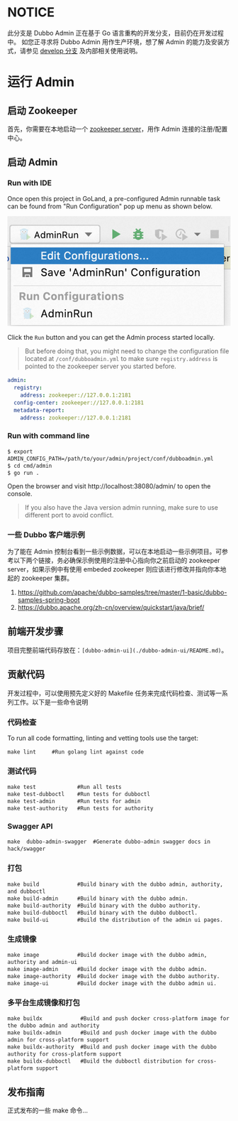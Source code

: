 # NOTICE
此分支是 Dubbo Admin 正在基于 Go 语言重构的开发分支，目前仍在开发过程中。
如您正寻求将 Dubbo Admin 用作生产环境，想了解 Admin 的能力及安装方式，请参见 [develop 分支](https://github.com/apache/dubbo-admin/tree/develop#dubbo-admin) 及内部相关使用说明。

# 运行 Admin
## 启动 Zookeeper
首先，你需要在本地启动一个 [zookeeper server](https://zookeeper.apache.org/doc/current/zookeeperStarted.html)，用作 Admin 连接的注册/配置中心。

## 启动 Admin

### Run with IDE
Once open this project in GoLand, a pre-configured Admin runnable task can be found from "Run Configuration" pop up menu as shown below.

![image.png](docs/images/ide_configuration.png)

Click the `Run` button and you can get the Admin process started locally.

> But before doing that, you might need to change the configuration file located at `/conf/dubboadmin.yml` to make sure `registry.address` is pointed to the zookeeper server you started before.

```yaml
admin:
  registry:
    address: zookeeper://127.0.0.1:2181
  config-center: zookeeper://127.0.0.1:2181
  metadata-report:
    address: zookeeper://127.0.0.1:2181
```

### Run with command line

```shell
$ export ADMIN_CONFIG_PATH=/path/to/your/admin/project/conf/dubboadmin.yml
$ cd cmd/admin
$ go run . 
```

Open the browser and visit http://localhost:38080/admin/ to open the console.

> If you also have the Java version admin running, make sure to use different port to avoid conflict.

### 一些 Dubbo 客户端示例
为了能在 Admin 控制台看到一些示例数据，可以在本地启动一些示例项目。可参考以下两个链接，务必确保示例使用的注册中心指向你之前启动的 zookeeper server，如果示例中有使用 embeded zookeeper 则应该进行修改并指向你本地起的 zookeeper 集群。

1. https://github.com/apache/dubbo-samples/tree/master/1-basic/dubbo-samples-spring-boot
2. https://dubbo.apache.org/zh-cn/overview/quickstart/java/brief/

## 前端开发步骤
项目完整前端代码存放在：`[dubbo-admin-ui](./dubbo-admin-ui/README.md)`。

## 贡献代码
开发过程中，可以使用预先定义好的 Makefile 任务来完成代码检查、测试等一系列工作。以下是一些命令说明

### 代码检查
To run all code formatting, linting and vetting tools use the target:

```shell
make lint     #Run golang lint against code
```

### 测试代码

```shell
make test             #Run all tests
make test-dubboctl    #Run tests for dubboctl
make test-admin       #Run tests for admin
make test-authority   #Run tests for authority
```

### Swagger API
```shell
make  dubbo-admin-swagger  #Generate dubbo-admin swagger docs in hack/swagger
```

### 打包
```shell
make build            #Build binary with the dubbo admin, authority, and dubboctl
make build-admin      #Build binary with the dubbo admin.
make build-authority  #Build binary with the dubbo authority.
make build-dubboctl   #Build binary with the dubbo dubboctl.
make build-ui         #Build the distribution of the admin ui pages.
```
### 生成镜像
```shell
make image            #Build docker image with the dubbo admin, authority and admin-ui
make image-admin      #Build docker image with the dubbo admin.
make image-authority  #Build docker image with the dubbo authority.
make image-ui         #Build docker image with the dubbo admin ui.
```
### 多平台生成镜像和打包
```shell
make buildx            #Build and push docker cross-platform image for the dubbo admin and authority
make buildx-admin      #Build and push docker image with the dubbo admin for cross-platform support
make buildx-authority  #Build and push docker image with the dubbo authority for cross-platform support
make buildx-dubboctl   #Build the dubboctl distribution for cross-platform support
```

## 发布指南
正式发布的一些 make 命令...
